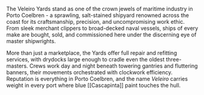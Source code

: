 The Veleiro Yards stand as one of the crown jewels of maritime industry in Porto Coelbren - a sprawling, salt-stained shipyard renowned across the coast for its craftsmanship, precision, and uncompromising work ethic. From sleek merchant clippers to broad-decked naval vessels, ships of every make are bought, sold, and commissioned here under the discerning eye of master shipwrights.

More than just a marketplace, the Yards offer full repair and refitting services, with drydocks large enough to cradle even the oldest three-masters. Crews work day and night beneath towering gantries and fluttering banners, their movements orchestrated with clockwork efficiency. Reputation is everything in Porto Coelbren, and the name _Veleiro_ carries weight in every port where blue [[Cascapinta]] paint touches the hull.